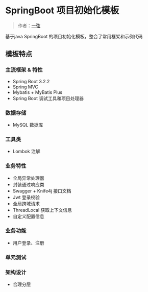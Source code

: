 # SpringBoot 项目初始化模板
> 作者：[一弦](https://github.com/1-on)

基于java SpringBoot 的项目初始化模板，整合了常用框架和示例代码


## 模板特点

### 主流框架 & 特性
- Spring Boot 3.2.2
- Spring MVC
- Mybatis + MyBatis Plus
- Spring Boot 调试工具和项目处理器

### 数据存储
- MySQL 数据库


### 工具类
- Lombok 注解

### 业务特性
- 全局异常处理器
- 封装通过响应类
- Swagger + Knife4j 接口文档
- Jwt 登录校验
- 全局跨域请求
- ThreadLocal 获取上下文信息
- 自定义配置信息

### 业务功能
- 用户登录、注册

### 单元测试


### 架构设计

- 合理分层

